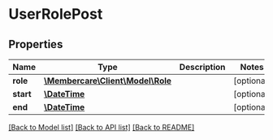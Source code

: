 # UserRolePost

## Properties
Name | Type | Description | Notes
------------ | ------------- | ------------- | -------------
**role** | [**\Membercare\Client\Model\Role**](Role.md) |  | [optional] 
**start** | [**\DateTime**](\DateTime.md) |  | [optional] 
**end** | [**\DateTime**](\DateTime.md) |  | [optional] 

[[Back to Model list]](../../README.md#documentation-for-models) [[Back to API list]](../../README.md#documentation-for-api-endpoints) [[Back to README]](../../README.md)

